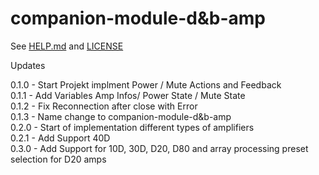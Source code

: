 # companion-module-d&b-amp

See [HELP.md](./companion/HELP.md) and [LICENSE](./LICENSE)

Updates

0.1.0 - Start Projekt implment Power / Mute Actions and Feedback
<br>
0.1.1 - Add Variables Amp Infos/ Power State / Mute State
<br>
0.1.2 - Fix Reconnection after close with Error
<br>
0.1.3 - Name change to companion-module-d&b-amp
<br>
0.2.0 - Start of implementation different types of amplifiers
<br>
0.2.1 - Add Support 40D
<br>
0.3.0 - Add Support for 10D, 30D, D20, D80 and array processing preset selection for D20 amps